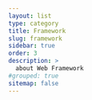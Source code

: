 ```yaml
---
layout: list
type: category
title: Framework
slug: framework
sidebar: true
order: 3
description: >
  about Web Framework
#grouped: true
sitemap: false
---
```

